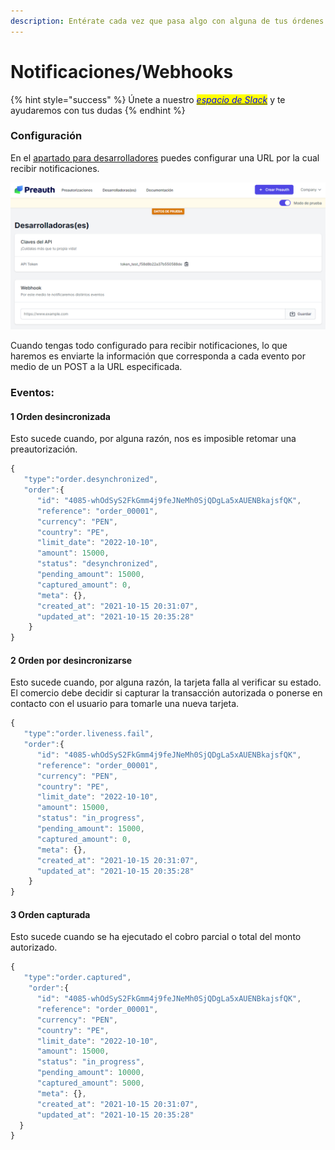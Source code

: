 ```yaml
---
description: Entérate cada vez que pasa algo con alguna de tus órdenes.
---
```


# Notificaciones/Webhooks

{% hint style="success" %}
Únete a nuestro [_<mark style="color:blue;">espacio de Slack</mark>_](https://join.slack.com/t/preauth-soporte/shared\_invite/zt-18pzujyy8-F6cZBsHmZ\_5OZFd16fnnWw) y te ayudaremos con tus dudas
{% endhint %}

### Configuración

En el [apartado para desarrolladores](https://dashboard.preauth.io/panel/devs) puedes configurar una URL por la cual recibir notificaciones.

![](.gitbook/assets/webhook.png)

Cuando tengas todo configurado para recibir notificaciones, lo que haremos es enviarte la información que corresponda a cada evento por medio de un POST a la URL especificada.

### Eventos:

#### 1 Orden desincronizada

Esto sucede cuando, por alguna razón, nos es imposible retomar una preautorización.

```javascript
{
   "type":"order.desynchronized",
   "order":{
      "id": "4085-whOdSyS2FkGmm4j9feJNeMh0SjQDgLa5xAUENBkajsfQK",
      "reference": "order_00001",
      "currency": "PEN",
      "country": "PE",
      "limit_date": "2022-10-10",
      "amount": 15000,
      "status": "desynchronized",
      "pending_amount": 15000,
      "captured_amount": 0,
      "meta": {},
      "created_at": "2021-10-15 20:31:07",
      "updated_at": "2021-10-15 20:35:28"
    }
}
```

#### 2 Orden por desincronizarse

Esto sucede cuando, por alguna razón, la tarjeta falla al verificar su estado. El comercio debe decidir si capturar la transacción autorizada o ponerse en contacto con el usuario para tomarle una nueva tarjeta.

```javascript
{
   "type":"order.liveness.fail",
   "order":{
      "id": "4085-whOdSyS2FkGmm4j9feJNeMh0SjQDgLa5xAUENBkajsfQK",
      "reference": "order_00001",
      "currency": "PEN",
      "country": "PE",
      "limit_date": "2022-10-10",
      "amount": 15000,
      "status": "in_progress",
      "pending_amount": 15000,
      "captured_amount": 0,
      "meta": {},
      "created_at": "2021-10-15 20:31:07",
      "updated_at": "2021-10-15 20:35:28"
    }
}
```

#### 3 Orden capturada

Esto sucede cuando se ha ejecutado el cobro parcial o total del monto autorizado.

```javascript
{
   "type":"order.captured",
    "order":{
      "id": "4085-whOdSyS2FkGmm4j9feJNeMh0SjQDgLa5xAUENBkajsfQK",
      "reference": "order_00001",
      "currency": "PEN",
      "country": "PE",
      "limit_date": "2022-10-10",
      "amount": 15000,
      "status": "in_progress",
      "pending_amount": 10000,
      "captured_amount": 5000,
      "meta": {},
      "created_at": "2021-10-15 20:31:07",
      "updated_at": "2021-10-15 20:35:28"
  }
}
```

